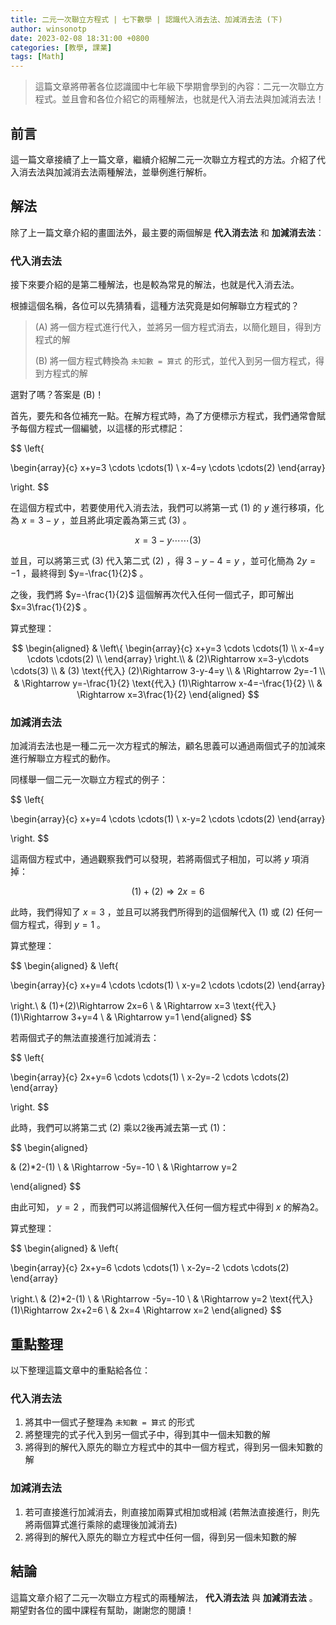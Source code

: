 ```yaml
---
title: 二元一次聯立方程式 | 七下數學 | 認識代入消去法、加減消去法 (下)
author: winsonotp
date: 2023-02-08 18:31:00 +0800
categories: [教學, 課業]
tags: [Math]
---
```


> 這篇文章將帶著各位認識國中七年級下學期會學到的內容：二元一次聯立方程式。並且會和各位介紹它的兩種解法，也就是代入消去法與加減消去法！

## 前言
這一篇文章接續了上一篇文章，繼續介紹解二元一次聯立方程式的方法。介紹了代入消去法與加減消去法兩種解法，並舉例進行解析。

## 解法
除了上一篇文章介紹的畫圖法外，最主要的兩個解是 **代入消去法** 和 **加減消去法**：

### 代入消去法

接下來要介紹的是第二種解法，也是較為常見的解法，也就是代入消去法。

根據這個名稱，各位可以先猜猜看，這種方法究竟是如何解聯立方程式的？

> (A) 將一個方程式進行代入，並將另一個方程式消去，以簡化題目，得到方程式的解
> 
> (B) 將一個方程式轉換為 `未知數 = 算式` 的形式，並代入到另一個方程式，得到方程式的解

選對了嗎？答案是 (B)！

首先，要先和各位補充一點。在解方程式時，為了方便標示方程式，我們通常會賦予每個方程式一個編號，以這樣的形式標記：

$$
\left\{

\begin{array}{c}
x+y=3 \cdots \cdots(1) \\
x-4=y \cdots \cdots(2)
\end{array}

\right.
$$

在這個方程式中，若要使用代入消去法，我們可以將第一式 $(1)$ 的 $y$ 進行移項，化為 $x=3-y$ ，並且將此項定義為第三式 $(3)$ 。

$$
x=3-y \cdots \cdots(3)
$$

並且，可以將第三式 $(3)$ 代入第二式 $(2)$ ，得 $3-y-4=y$ ，並可化簡為 $2y=-1$ ，最終得到 $y=-\frac{1}{2}$ 。

之後，我們將 $y=-\frac{1}{2}$ 這個解再次代入任何一個式子，即可解出 $x=3\frac{1}{2}$ 。

算式整理：

$$
\begin{aligned}
& \left\{
\begin{array}{c}
x+y=3 \cdots \cdots(1) \\
x-4=y \cdots \cdots(2) \\
\end{array} 
\right.\\
& (2)\Rightarrow x=3-y\cdots \cdots(3) \\
& (3) \text{代入} (2)\Rightarrow 3-y-4=y \\
& \Rightarrow 2y=-1 \\
& \Rightarrow y=-\frac{1}{2} \text{代入} (1)\Rightarrow x-4=-\frac{1}{2} \\
& \Rightarrow x=3\frac{1}{2}
\end{aligned}
$$

### 加減消去法
加減消去法也是一種二元一次方程式的解法，顧名思義可以通過兩個式子的加減來進行解聯立方程式的動作。

同樣舉一個二元一次聯立方程式的例子：

$$
\left\{

\begin{array}{c}
x+y=4 \cdots \cdots(1) \\
x-y=2 \cdots \cdots(2)
\end{array}

\right.
$$

這兩個方程式中，通過觀察我們可以發現，若將兩個式子相加，可以將 $y$ 項消掉：

$$
(1)+(2) \Rightarrow 2x=6
$$

此時，我們得知了 $x=3$ ，並且可以將我們所得到的這個解代入 $(1)$ 或 $(2)$ 任何一個方程式，得到 $y=1$ 。

算式整理：

$$
\begin{aligned}
& \left\{

\begin{array}{c}
x+y=4 \cdots \cdots(1) \\
x-y=2 \cdots \cdots(2)
\end{array}

\right.\\
& (1)+(2)\Rightarrow 2x=6 \\
& \Rightarrow x=3 \text{代入}(1)\Rightarrow 3+y=4 \\
& \Rightarrow y=1
\end{aligned}
$$

若兩個式子的無法直接進行加減消去：

$$
\left\{

\begin{array}{c}
2x+y=6 \cdots \cdots(1) \\
x-2y=-2 \cdots \cdots(2)
\end{array}

\right.
$$

此時，我們可以將第二式 $(2)$ 乘以2後再減去第一式 $(1)$：

$$
\begin{aligned}

& (2)*2-(1) \\
& \Rightarrow -5y=-10 \\
& \Rightarrow y=2

\end{aligned}
$$

由此可知， $y=2$ ，而我們可以將這個解代入任何一個方程式中得到 $x$ 的解為2。

算式整理：

$$
\begin{aligned}
& \left\{

\begin{array}{c}
2x+y=6 \cdots \cdots(1) \\
x-2y=-2 \cdots \cdots(2)
\end{array}

\right.\\
& (2)*2-(1) \\
& \Rightarrow -5y=-10 \\
& \Rightarrow y=2 \text{代入} (1)\Rightarrow 2x+2=6 \\
& 2x=4 \Rightarrow x=2
\end{aligned}
$$

## 重點整理
以下整理這篇文章中的重點給各位：

### 代入消去法
1. 將其中一個式子整理為 `未知數 = 算式` 的形式
2. 將整理完的式子代入到另一個式子中，得到其中一個未知數的解
3. 將得到的解代入原先的聯立方程式中的其中一個方程式，得到另一個未知數的解

### 加減消去法
1. 若可直接進行加減消去，則直接加兩算式相加或相減 (若無法直接進行，則先將兩個算式進行乘除的處理後加減消去)
2. 將得到的解代入原先的聯立方程式中任何一個，得到另一個未知數的解

## 結論
這篇文章介紹了二元一次聯立方程式的兩種解法， **代入消去法** 與 **加減消去法** 。期望對各位的國中課程有幫助，謝謝您的閱讀！
